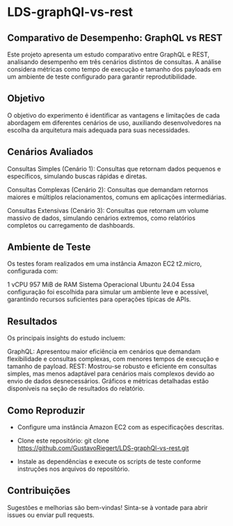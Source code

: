 # LDS-graphQl-vs-rest
## Comparativo de Desempenho: GraphQL vs REST

Este projeto apresenta um estudo comparativo entre GraphQL e REST, analisando desempenho em três cenários distintos de consultas. A análise considera métricas como tempo de execução e tamanho dos payloads em um ambiente de teste configurado para garantir reprodutibilidade.

## Objetivo
O objetivo do experimento é identificar as vantagens e limitações de cada abordagem em diferentes cenários de uso, auxiliando desenvolvedores na escolha da arquitetura mais adequada para suas necessidades.

## Cenários Avaliados
Consultas Simples (Cenário 1):
Consultas que retornam dados pequenos e específicos, simulando buscas rápidas e diretas.

Consultas Complexas (Cenário 2):
Consultas que demandam retornos maiores e múltiplos relacionamentos, comuns em aplicações intermediárias.

Consultas Extensivas (Cenário 3):
Consultas que retornam um volume massivo de dados, simulando cenários extremos, como relatórios completos ou carregamento de dashboards.

## Ambiente de Teste
Os testes foram realizados em uma instância Amazon EC2 t2.micro, configurada com:

1 vCPU
957 MiB de RAM
Sistema Operacional Ubuntu 24.04
Essa configuração foi escolhida para simular um ambiente leve e acessível, garantindo recursos suficientes para operações típicas de APIs.

## Resultados
Os principais insights do estudo incluem:

GraphQL: Apresentou maior eficiência em cenários que demandam flexibilidade e consultas complexas, com menores tempos de execução e tamanho de payload.
REST: Mostrou-se robusto e eficiente em consultas simples, mas menos adaptável para cenários mais complexos devido ao envio de dados desnecessários.
Gráficos e métricas detalhadas estão disponíveis na seção de resultados do relatório.

## Como Reproduzir

- Configure uma instância Amazon EC2 com as especificações descritas.

- Clone este repositório:
git clone https://github.com/GustavoRiegert/LDS-graphQl-vs-rest.git

- Instale as dependências e execute os scripts de teste conforme instruções nos arquivos do repositório.

## Contribuições

Sugestões e melhorias são bem-vindas! Sinta-se à vontade para abrir issues ou enviar pull requests.
